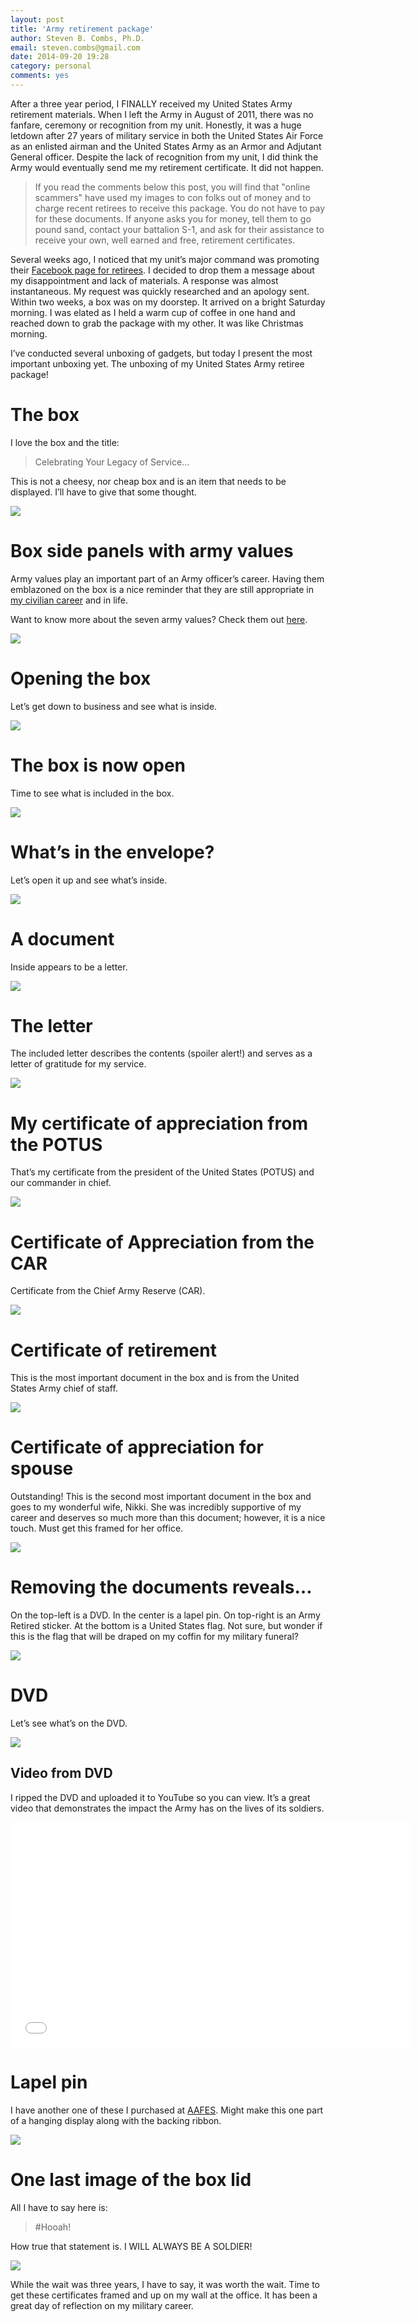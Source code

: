 ```yaml
---
layout: post
title: 'Army retirement package'
author: Steven B. Combs, Ph.D.
email: steven.combs@gmail.com
date: 2014-09-20 19:28
category: personal
comments: yes
---
```


After a three year period, I FINALLY received my United States Army retirement materials. When I left the Army in August of 2011, there was no fanfare, ceremony or recognition from my unit. Honestly, it was a huge letdown after 27 years of military service in both the United States Air Force as an enlisted airman and the United States Army as an Armor and Adjutant General officer. Despite the lack of recognition from my unit, I did think the Army would eventually send me my retirement certificate. It did not happen.

> If you read the comments below this post, you will find that "online scammers" have used my images to con folks out of money and to charge recent retirees to receive this package. You do not have to pay for these documents. If anyone asks you for money, tell them to go pound sand, contact your battalion S-1, and ask for their assistance to receive your own, well earned and free, retirement certificates.

Several weeks ago, I noticed that my unit’s major command was promoting their [Facebook page for retirees](https://www.facebook.com/88thRSO). I decided to drop them a message about my disappointment and lack of materials. A response was almost instantaneous. My request was quickly researched and an apology sent. Within two weeks, a box was on my doorstep. It arrived on a bright Saturday morning. I was elated as I held a warm cup of coffee in one hand and reached down to grab the package with my other. It was like Christmas morning.

I’ve conducted several unboxing of gadgets, but today I present the most important unboxing yet. The unboxing of my United States Army retiree package!

# The box
I love the box and the title:

> Celebrating Your Legacy of Service…

This is not a cheesy, nor cheap box and is an item that needs to be displayed. I’ll have to give that some thought.

![](http://www.stevencombs.com/images/posts/2014-09-20-retirement-package/09-20-retirement-package-01.jpg)

# Box side panels with army values
Army values play an important part of an Army officer’s career. Having them emblazoned on the box is a nice reminder that they are still appropriate in [my civilian career](http://www.stevencombs.com/higher-education/2014/09/20/campus-president.html) and in life.

Want to know more about the seven army values? Check them out [here](http://www.history.army.mil/LC/The%20Mission/the_seven_army_values.htm).

![](http://www.stevencombs.com/images/posts/2014-09-20-retirement-package/09-20-retirement-package-02.jpg)

# Opening the box
Let’s get down to business and see what is inside.

![](http://www.stevencombs.com/images/posts/2014-09-20-retirement-package/09-20-retirement-package-03.jpg)

# The box is now open
Time to see what is included in the box.

![](http://www.stevencombs.com/images/posts/2014-09-20-retirement-package/09-20-retirement-package-04.jpg)

# What’s in the envelope?
Let’s open it up and see what’s inside.

![](http://www.stevencombs.com/images/posts/2014-09-20-retirement-package/09-20-retirement-package-05.jpg)

# A document
Inside appears to be a letter.

![](http://www.stevencombs.com/images/posts/2014-09-20-retirement-package/09-20-retirement-package-06.jpg)

# The letter
The included letter describes the contents (spoiler alert!) and serves as a letter of gratitude for my service.

![](http://www.stevencombs.com/images/posts/2014-09-20-retirement-package/09-20-retirement-package-07.jpg)

# My certificate of appreciation from the POTUS
That’s my certificate from the president of the United States (POTUS) and our commander in chief.

![](http://www.stevencombs.com/images/posts/2014-09-20-retirement-package/09-20-retirement-package-08.jpg)

# Certificate of Appreciation from the CAR
Certificate from the Chief Army Reserve (CAR).

![](http://www.stevencombs.com/images/posts/2014-09-20-retirement-package/09-20-retirement-package-09.jpg)

# Certificate of retirement
This is the most important document in the box and is from the United States Army chief of staff.

![](http://www.stevencombs.com/images/posts/2014-09-20-retirement-package/09-20-retirement-package-10.jpg)

# Certificate of appreciation for spouse
Outstanding! This is the second most important document in the box and goes to my wonderful wife, Nikki. She was incredibly supportive of my career and deserves so much more than this document; however, it is a nice touch. Must get this framed for her office.

![](http://www.stevencombs.com/images/posts/2014-09-20-retirement-package/09-20-retirement-package-11.jpg)

# Removing the documents reveals…
On the top-left is a DVD. In the center is a lapel pin. On top-right is an Army Retired sticker. At the bottom is a United States flag. Not sure, but wonder if this is the flag that will be draped on my coffin for my military funeral?

![](http://www.stevencombs.com/images/posts/2014-09-20-retirement-package/09-20-retirement-package-12.jpg)

# DVD
Let’s see what’s on the DVD.

![](http://www.stevencombs.com/images/posts/2014-09-20-retirement-package/09-20-retirement-package-13.jpg)

## Video from DVD
I ripped the DVD and uploaded it to YouTube so you can view. It’s a great video that demonstrates the impact the Army has on the lives of its soldiers.

<iframe width="640" height="360" src="//www.youtube.com/embed/3V-2txsGgRg" frameborder="0" allowfullscreen></iframe>

# Lapel pin
I have another one of these I purchased at [AAFES](http://www.shopmyexchange.com/). Might make this one part of a hanging display along with the backing ribbon.

![](http://www.stevencombs.com/images/posts/2014-09-20-retirement-package/09-20-retirement-package-14.jpg)

# One last image of the box lid
All I have to say here is:

> #Hooah!

How true that statement is. I WILL ALWAYS BE A SOLDIER!

![](http://www.stevencombs.com/images/posts/2014-09-20-retirement-package/09-20-retirement-package-15.jpg)

While the wait was three years, I have to say, it was worth the wait. Time to get these certificates framed and up on my wall at the office. It has been a great day of reflection on my military career.